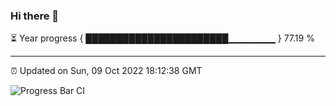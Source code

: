 ### Hi there 👋

⏳ Year progress { ███████████████████████▁▁▁▁▁▁▁ } 77.19 %

---

⏰ Updated on Sun, 09 Oct 2022 18:12:38 GMT

![Progress Bar CI](https://github.com/Shyam-Makwana/GitHub-Actions-Demo/workflows/Progress%20Bar%20CI/badge.svg)
